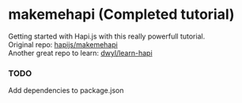 # makemehapi (Completed tutorial)  

Getting started with Hapi.js with this really powerfull tutorial.  
Original repo: [hapijs/makemehapi](https://github.com/hapijs/makemehapi)  
Another great repo to learn: [dwyl/learn-hapi](https://github.com/dwyl/learn-hapi)  

### TODO  
Add dependencies to package.json
